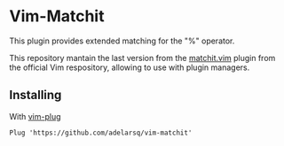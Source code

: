 # Vim-Matchit

This plugin provides extended matching for the "%" operator.

This repository mantain the last version from the [matchit.vim](https://github.com/vim/vim/tree/master/runtime/pack/dist/opt/matchit) plugin from the official Vim respository, allowing to use with plugin managers.

## Installing

With [vim-plug](https://github.com/junegunn/vim-plug)

```vim
Plug 'https://github.com/adelarsq/vim-matchit'
```
